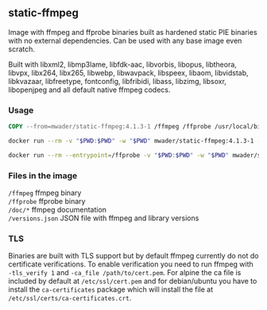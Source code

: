 ## static-ffmpeg

Image with ffmpeg and ffprobe binaries built as hardened static PIE binaries with no
external dependencies. Can be used with any base image even scratch.

Built with
libxml2,
libmp3lame,
libfdk-aac,
libvorbis,
libopus,
libtheora,
libvpx,
libx264,
libx265,
libwebp,
libwavpack,
libspeex,
libaom,
libvidstab,
libkvazaar,
libfreetype,
fontconfig,
libfribidi,
libass,
libzimg,
libsoxr,
libopenjpeg
and all default native ffmpeg codecs.

### Usage
```Dockerfile
COPY --from=mwader/static-ffmpeg:4.1.3-1 /ffmpeg /ffprobe /usr/local/bin/
```
```sh
docker run --rm -v "$PWD:$PWD" -w "$PWD" mwader/static-ffmpeg:4.1.3-1 -i file.wav file.mp3
```
```sh
docker run --rm --entrypoint=/ffprobe -v "$PWD:$PWD" -w "$PWD" mwader/static-ffmpeg:4.1.3-1 -i file.wav
```

### Files in the image
`/ffmpeg` ffmpeg binary  
`/ffprobe` ffprobe binary  
`/doc/*` ffmpeg documentation  
`/versions.json` JSON file with ffmpeg and library versions

### TLS

Binaries are built with TLS support but by default ffmpeg currently do
not do certificate verifications. To enable verification you need to run
ffmpeg with `-tls_verify 1` and `-ca_file /path/to/cert.pem`. For alpine
the ca file is included by default at `/etc/ssl/cert.pem` and for debian/ubuntu
you have to install the `ca-certificates` package which will install the file at
`/etc/ssl/certs/ca-certificates.crt`.
